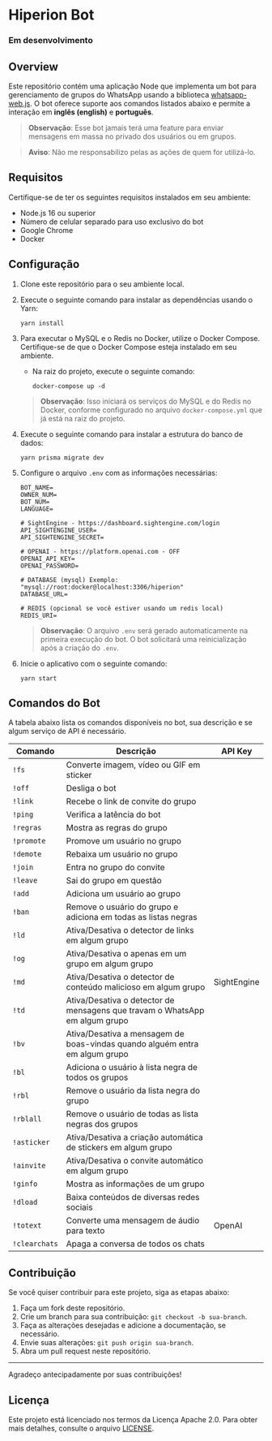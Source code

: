 # Hiperion Bot

### Em desenvolvimento

## Overview

Este repositório contém uma aplicação Node que implementa um bot para gerenciamento de grupos do WhatsApp usando a biblioteca [whatsapp-web.js](https://github.com/pedroslopez/whatsapp-web.js). O bot oferece suporte aos comandos listados abaixo e permite a interação em **inglês (english)** e **português**.

> **Observação**: Esse bot jamais terá uma feature para enviar mensagens em massa no privado dos usuários ou em grupos.

> **Aviso**: Não me responsabilizo pelas as ações de quem for utilizá-lo.

## Requisitos

Certifique-se de ter os seguintes requisitos instalados em seu ambiente:

- Node.js 16 ou superior
- Número de celular separado para uso exclusivo do bot
- Google Chrome
- Docker

## Configuração

1. Clone este repositório para o seu ambiente local.
2. Execute o seguinte comando para instalar as dependências usando o Yarn:

   ```shell
   yarn install
   ```

3. Para executar o MySQL e o Redis no Docker, utilize o Docker Compose. Certifique-se de que o Docker Compose esteja instalado em seu ambiente.

   - Na raiz do projeto, execute o seguinte comando:

     ```shell
     docker-compose up -d
     ```

   > **Observação**: Isso iniciará os serviços do MySQL e do Redis no Docker, conforme configurado no arquivo `docker-compose.yml` que já está na raiz do projeto.

4. Execute o seguinte comando para instalar a estrutura do banco de dados:

   ```shell
   yarn prisma migrate dev
   ```

5. Configure o arquivo `.env` com as informações necessárias:

   ```plaintext
   BOT_NAME=
   OWNER_NUM=
   BOT_NUM=
   LANGUAGE=

   # SightEngine - https://dashboard.sightengine.com/login
   API_SIGHTENGINE_USER=
   API_SIGHTENGINE_SECRET=

   # OPENAI - https://platform.openai.com - OFF
   OPENAI_API_KEY=
   OPENAI_PASSWORD=

   # DATABASE (mysql) Exemplo: "mysql://root:docker@localhost:3306/hiperion"
   DATABASE_URL=

   # REDIS (opcional se você estiver usando um redis local)
   REDIS_URI=
   ```

   > **Observação**: O arquivo `.env` será gerado automaticamente na primeira execução do bot. O bot solicitará uma reinicialização após a criação do `.env`.

6. Inicie o aplicativo com o seguinte comando:

   ```shell
   yarn start
   ```

## Comandos do Bot

A tabela abaixo lista os comandos disponíveis no bot, sua descrição e se algum serviço de API é necessário.

| Comando       | Descrição                                                                   | API Key     |
| ------------- | --------------------------------------------------------------------------- | ----------- |
| `!fs`         | Converte imagem, vídeo ou GIF em sticker                                    |             |
| `!off`        | Desliga o bot                                                               |             |
| `!link`       | Recebe o link de convite do grupo                                           |             |
| `!ping`       | Verifica a latência do bot                                                  |             |
| `!regras`     | Mostra as regras do grupo                                                   |             |
| `!promote`    | Promove um usuário no grupo                                                 |             |
| `!demote`     | Rebaixa um usuário no grupo                                                 |             |
| `!join`       | Entra no grupo do convite                                                   |             |
| `!leave`      | Sai do grupo em questão                                                     |             |
| `!add`        | Adiciona um usuário ao grupo                                                |             |
| `!ban`        | Remove o usuário do grupo e adiciona em todas as listas negras              |             |
| `!ld`         | Ativa/Desativa o detector de links em algum grupo                           |             |
| `!og`         | Ativa/Desativa o apenas em um grupo em algum grupo                          |             |
| `!md`         | Ativa/Desativa o detector de conteúdo malicioso em algum grupo              | SightEngine |
| `!td`         | Ativa/Desativa o detector de mensagens que travam o WhatsApp em algum grupo |             |
| `!bv`         | Ativa/Desativa a mensagem de boas-vindas quando alguém entra em algum grupo |             |
| `!bl`         | Adiciona o usuário à lista negra de todos os grupos                         |             |
| `!rbl`        | Remove o usuário da lista negra do grupo                                    |             |
| `!rblall`     | Remove o usuário de todas as lista negras dos grupos                        |             |
| `!asticker`   | Ativa/Desativa a criação automática de stickers em algum grupo              |             |
| `!ainvite`    | Ativa/Desativa o convite automático em algum grupo                          |             |
| `!ginfo`      | Mostra as informações de um grupo                                           |             |
| `!dload`      | Baixa conteúdos de diversas redes sociais                                   |             |
| `!totext`     | Converte uma mensagem de áudio para texto                                   | OpenAI      |
| `!clearchats` | Apaga a conversa de todos os chats                                          |             |

## Contribuição

Se você quiser contribuir para este projeto, siga as etapas abaixo:

1. Faça um fork deste repositório.
2. Crie um branch para sua contribuição: `git checkout -b sua-branch`.
3. Faça as alterações desejadas e adicione a documentação, se necessário.
4. Envie suas alterações: `git push origin sua-branch`.
5. Abra um pull request neste repositório.

---

Agradeço antecipadamente por suas contribuições!

## Licença

Este projeto está licenciado nos termos da Licença Apache 2.0. Para obter mais detalhes, consulte o arquivo [LICENSE](../../LICENSE).
